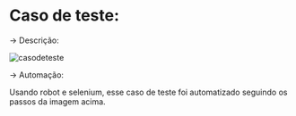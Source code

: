 # Caso de teste: 
-> Descrição:

![casodeteste](https://user-images.githubusercontent.com/110779984/196284937-7fdcc9c4-d3b8-464a-845b-3c1cb7f6c0cc.png)

-> Automação:
<p>Usando robot e selenium, esse caso de teste foi automatizado seguindo os passos da imagem acima.</p>
